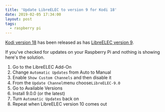 ```yaml
---
title: 'Update LibreELEC to version 9 for Kodi 18'
date: 2019-02-05 17:34:00
layout: post
tags:
  - raspberry pi
---
```


[Kodi version 18](https://kodi.tv/article/kodi-180) has been released as has [LibreELEC version 9](https://libreelec.tv/2019/02/libreelec-leia-9-0-0-release/).

If you've checked for updates on your Raspberry Pi and nothing is showing here's the solution.

1. Go to the LibreELEC Add-On
2. Change `Automatic Updates` from Auto to Manual
3. Enable `Show Custom Channels` and then disable it
4. From the `Update Channel`menu choose`LibreELEC-9.0`
5. Go to Available Versions
6. Install 9.0.0 (or the latest)
7. Turn `Automatic Updates` back on
8. Repeat when LibreELEC version 10 comes out
